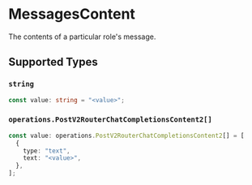 # MessagesContent

The contents of a particular role's message.


## Supported Types

### `string`

```typescript
const value: string = "<value>";
```

### `operations.PostV2RouterChatCompletionsContent2[]`

```typescript
const value: operations.PostV2RouterChatCompletionsContent2[] = [
  {
    type: "text",
    text: "<value>",
  },
];
```

